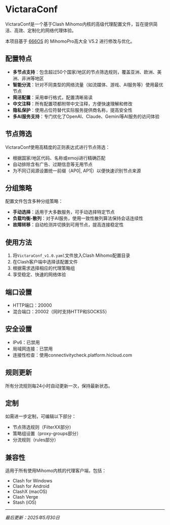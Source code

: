 # VictaraConf

VictaraConf是一个基于Clash Mihomo内核的高级代理配置文件，旨在提供简洁、高效、定制化的网络代理体验。

本项目基于 [666OS](https://github.com/666OS/YYDS) 的 MihomoPro高大全 V5.2 进行修改与优化。

## 配置特点

- **多节点支持**：包含超过50个国家/地区的节点筛选规则，覆盖亚洲、欧洲、美洲、非洲等地区
- **智能分流**：针对不同类型的网络流量（如流媒体、游戏、AI服务等）使用最优节点
- **简洁配置**：采用单行格式，配置清晰易读
- **中文注释**：所有配置项都附带中文注释，方便快速理解和修改
- **隐私保护**：使用占位符替代实际服务提供商名称，提高安全性
- **多AI服务支持**：专门优化了OpenAI、Claude、Gemini等AI服务的访问体验

## 节点筛选

VictaraConf使用高精度的正则表达式进行节点筛选：

- 根据国家/地区代码、名称或emoji进行精确匹配
- 自动排除含有广告、过期信息等无用节点
- 为不同订阅源设置统一前缀（AP0|, AP1|）以便快速识别节点来源

## 分组策略

配置文件包含多种分组策略：

- **手动选择**：适用于大多数服务，可手动选择特定节点
- **负载均衡-散列**：对于AI服务，使用一致性散列算法保持会话连续性
- **故障转移**：自动检测并切换到可用节点，提高连接稳定性

## 使用方法

1. 将`VictaraConf_v1.0.yaml`文件放入Clash Mihomo配置目录
2. 在Clash客户端中选择该配置文件
3. 根据需求选择相应的代理策略组
4. 享受稳定、快速的网络体验

## 端口设置

- HTTP端口：20000
- 混合端口：20002（同时支持HTTP和SOCKS5）

## 安全设置

- IPv6：已禁用
- 局域网连接：已禁用
- 连接性检查：使用connectivitycheck.platform.hicloud.com

## 规则更新

所有分流规则每24小时自动更新一次，保持最新状态。

## 定制

如需进一步定制，可编辑以下部分：

- 节点筛选规则（FilterXX部分）
- 策略组设置（proxy-groups部分）
- 分流规则（rules部分）

## 兼容性

适用于所有使用Mihomo内核的代理客户端，包括：

- Clash for Windows
- Clash for Android
- ClashX (macOS)
- Clash Verge
- Stash (iOS)

---

*最后更新：2025年5月30日*
